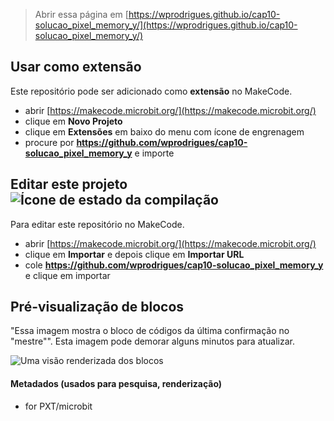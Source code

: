 
> Abrir essa página em [https://wprodrigues.github.io/cap10-solucao_pixel_memory_y/](https://wprodrigues.github.io/cap10-solucao_pixel_memory_y/)

## Usar como extensão

Este repositório pode ser adicionado como **extensão** no MakeCode.

* abrir [https://makecode.microbit.org/](https://makecode.microbit.org/)
* clique em **Novo Projeto**
* clique em **Extensões** em baixo do menu com ícone de engrenagem
* procure por **https://github.com/wprodrigues/cap10-solucao_pixel_memory_y** e importe

## Editar este projeto ![Ícone de estado da compilação](https://github.com/wprodrigues/cap10-solucao_pixel_memory_y/workflows/MakeCode/badge.svg)

Para editar este repositório no MakeCode.

* abrir [https://makecode.microbit.org/](https://makecode.microbit.org/)
* clique em **Importar** e depois clique em **Importar URL**
* cole **https://github.com/wprodrigues/cap10-solucao_pixel_memory_y** e clique em importar

## Pré-visualização de blocos

"Essa imagem mostra o bloco de códigos da última confirmação no "mestre"".
Esta imagem pode demorar alguns minutos para atualizar.

![Uma visão renderizada dos blocos](https://github.com/wprodrigues/cap10-solucao_pixel_memory_y/raw/master/.github/makecode/blocks.png)

#### Metadados (usados para pesquisa, renderização)

* for PXT/microbit
<script src="https://makecode.com/gh-pages-embed.js"></script><script>makeCodeRender("{{ site.makecode.home_url }}", "{{ site.github.owner_name }}/{{ site.github.repository_name }}");</script>
